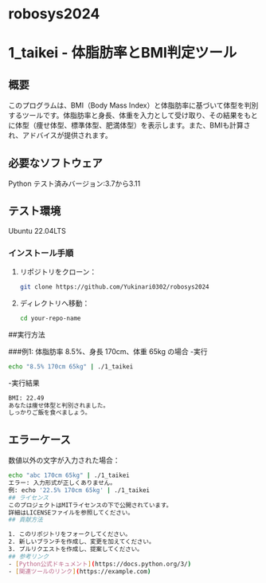 # robosys2024
# 1_taikei - 体脂肪率とBMI判定ツール

## 概要
このプログラムは、BMI（Body Mass Index）と体脂肪率に基づいて体型を判別するツールです。体脂肪率と身長、体重を入力として受け取り、その結果をもとに体型（痩せ体型、標準体型、肥満体型）を表示します。また、BMIも計算され、アドバイスが提供されます。

## 必要なソフトウェア
Python テスト済みバージョン:3.7から3.11
## テスト環境
Ubuntu 22.04LTS

### インストール手順
1. リポジトリをクローン：
   ```bash
   git clone https://github.com/Yukinari0302/robosys2024
   ```
2. ディレクトリへ移動：
   ```bash
   cd your-repo-name
   ```
##実行方法

###例1: 体脂肪率 8.5%、身長 170cm、体重 65kg の場合
-実行
```bash
echo "8.5% 170cm 65kg" | ./1_taikei
```
-実行結果
```bash
BMI: 22.49
あなたは痩せ体型と判別されました。
しっかりご飯を食べましょう。
```
## エラーケース
数値以外の文字が入力された場合：
```bash
echo "abc 170cm 65kg" | ./1_taikei
エラー: 入力形式が正しくありません。
例: echo '22.5% 170cm 65kg' | ./1_taikei
## ライセンス
このプロジェクトはMITライセンスの下で公開されています。
詳細はLICENSEファイルを参照してください。
## 貢献方法

1. このリポジトリをフォークしてください。
2. 新しいブランチを作成し、変更を加えてください。
3. プルリクエストを作成し、提案してください。
## 参考リンク
- [Python公式ドキュメント](https://docs.python.org/3/)
- [関連ツールのリンク](https://example.com)

